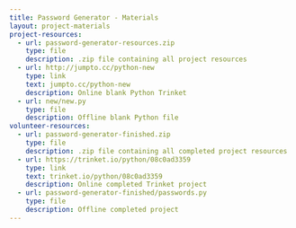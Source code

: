 ```yaml
---
title: Password Generator - Materials
layout: project-materials
project-resources:     
  - url: password-generator-resources.zip
    type: file
    description: .zip file containing all project resources
  - url: http://jumpto.cc/python-new
    type: link
    text: jumpto.cc/python-new
    description: Online blank Python Trinket
  - url: new/new.py
    type: file
    description: Offline blank Python file
volunteer-resources:
  - url: password-generator-finished.zip
    type: file
    description: .zip file containing all completed project resources
  - url: https://trinket.io/python/08c0ad3359
    type: link
    text: trinket.io/python/08c0ad3359
    description: Online completed Trinket project
  - url: password-generator-finished/passwords.py
    type: file
    description: Offline completed project
---
```

